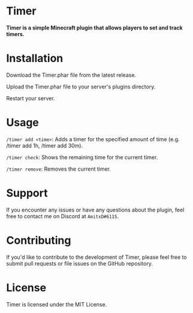 # Timer

**Timer is a simple Minecraft plugin that allows players to set and track timers.**

# Installation

Download the Timer.phar file from the latest release.

Upload the Timer.phar file to your server's plugins directory.

Restart your server.

# Usage

```/timer add <time>```: Adds a timer for the specified amount of time (e.g. /timer add 1h, /timer add 30m).

```/timer check```: Shows the remaining time for the current timer.

```/timer remove```: Removes the current timer.

# Support

If you encounter any issues or have any questions about the plugin, feel free to contact me on Discord at ```AmitxD#6115```.

# Contributing

If you'd like to contribute to the development of Timer, please feel free to submit pull requests or file issues on the GitHub repository.

# License

Timer is licensed under the MIT License.
